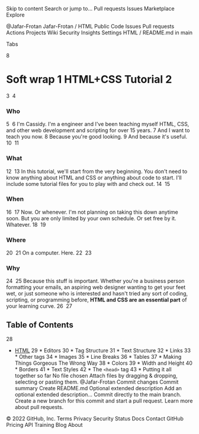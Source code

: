 Skip to content
Search or jump to…
Pull requests
Issues
Marketplace
Explore
 
@Jafar-Frotan 
Jafar-Frotan
/
HTML
Public
Code
Issues
Pull requests
Actions
Projects
Wiki
Security
Insights
Settings
HTML
/
README.md
in
main
 

Tabs

8

Soft wrap
1
HTML+CSS Tutorial
2
=================
3
​
4
### Who
5
​
6
I'm Cassidy. I'm a engineer and I've been teaching myself HTML, CSS, and other web development and scripting for over 15 years.
7
And I want to teach you now.
8
Because you're good looking.
9
And because it's useful.
10
​
11
### What
12
​
13
In this tutorial, we'll start from the very beginning.  You don't need to know anything about HTML and CSS or anything about code to start.  I'll include some tutorial files for you to play with and check out.
14
​
15
### When
16
​
17
Now.  Or whenever.  I'm not planning on taking this down anytime soon.  But you are only limited by your own schedule.  Or set free by it.  Whatever.
18
​
19
### Where
20
​
21
On a computer.  Here.
22
​
23
### Why
24
​
25
Because this stuff is important.  Whether you're a business person formatting your emails, an aspiring web designer wanting to get your feet wet, or just someone who is interested and hasn't tried any sort of coding, scripting, or programming before, **HTML and CSS are an essential part** of your learning curve.
26
​
27
## Table of Contents
28
 * [HTML](https://github.com/cassidoo/HTML-CSS-Tutorial#html-time-lets-go)
29
        * Editors
30
        * Tag Structure
31
        * Text Structure
32
        * Links
33
        * Other tags
34
                * Images
35
                * Line Breaks
36
                * Tables
37
        * Making Things Gorgeous The Wrong Way
38
                * Colors
39
                * Width and Height
40
                * Borders
41
                * Text Styles
42
        * The `<head>` tag
43
        * Putting it all together so far
No file chosen
Attach files by dragging & dropping, selecting or pasting them.
@Jafar-Frotan
Commit changes
Commit summary
Create README.md
Optional extended description
Add an optional extended description…
 Commit directly to the main branch.
 Create a new branch for this commit and start a pull request. Learn more about pull requests.
 
© 2022 GitHub, Inc.
Terms
Privacy
Security
Status
Docs
Contact GitHub
Pricing
API
Training
Blog
About
